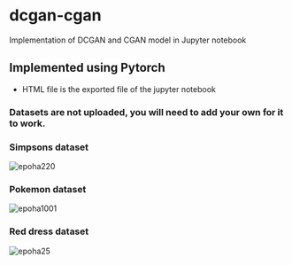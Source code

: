 # dcgan-cgan
Implementation of DCGAN and CGAN model in Jupyter notebook
## Implemented using Pytorch
- HTML file is the exported file of the jupyter notebook

### Datasets are not uploaded, you will need to add your own for it to work. 

### Simpsons dataset
![epoha220](https://user-images.githubusercontent.com/60628863/214971479-dbfaa818-e604-475a-b46d-c07c9fe63cbc.png)
### Pokemon dataset
![epoha1001](https://user-images.githubusercontent.com/60628863/214971497-573ca263-629f-47f5-86d0-935717cde0eb.png)
### Red dress dataset
![epoha25](https://user-images.githubusercontent.com/60628863/214971730-3184e678-eeaf-47ad-8b20-8221d46649e2.png)

